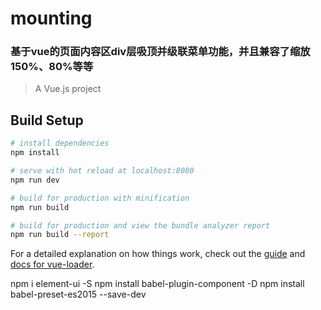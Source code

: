 # mounting
### 基于vue的页面内容区div层吸顶并级联菜单功能，并且兼容了缩放150%、80%等等

> A Vue.js project

## Build Setup

``` bash
# install dependencies
npm install

# serve with hot reload at localhost:8080
npm run dev

# build for production with minification
npm run build

# build for production and view the bundle analyzer report
npm run build --report
```

For a detailed explanation on how things work, check out the [guide](http://vuejs-templates.github.io/webpack/) and [docs for vue-loader](http://vuejs.github.io/vue-loader).


npm i element-ui -S
npm install babel-plugin-component -D
npm install babel-preset-es2015 --save-dev
